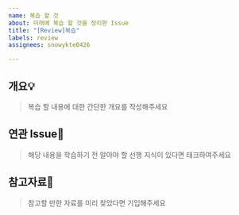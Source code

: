 ```yaml
---
name: 복습 할 것
about: 미래에 복습 할 것을 정리한 Issue
title: "[Review]복습"
labels: review
assignees: snowykte0426

---
```


개요💡
---
> 복습 할 내용에 대한 간단한 개요를 작성해주세요

연관 Issue📜
---
> 해당 내용을 학습하기 전 알아야 할 선행 지식이 있다면 태크하여주세요

참고자료📑
---
> 참고할 만한 자료를 미리 찾았다면 기입해주세요
